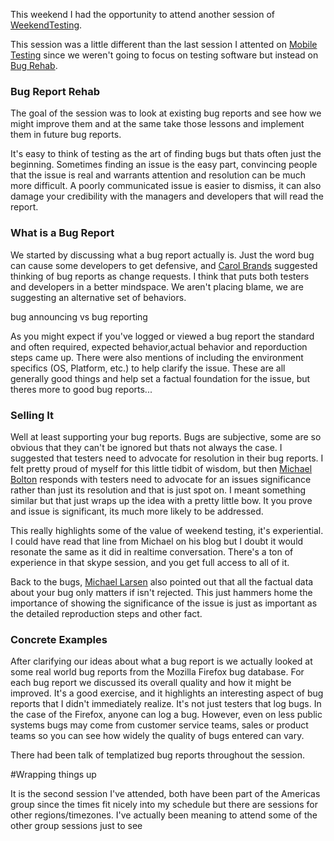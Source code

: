 This weekend I had the opportunity to attend another session of [WeekendTesting](http://www.weekendtesting.com).

This session was a little different than the last session I attented on [Mobile Testing](http://brendanconnoly.net/weekend-testing-experience-report) since we weren't going to focus on testing software but instead on [Bug Rehab](http://weekendtesting.com/?p=4191). 

### Bug Report Rehab
The goal of the session was to look at existing bug reports and see how we might improve them and at the same take those lessons and implement them in future bug reports.

It's easy to think of testing as the art of finding bugs but thats often just the beginning. Sometimes finding an issue is the easy part, convincing people that the issue is real and warrants attention and resolution can be much more difficult. A poorly communicated issue is easier to dismiss, it can also damage your credibility with the managers and developers that will read the report.

### What is a Bug Report 
We started by discussing what a bug report actually is. Just the word bug can cause some developers to get defensive, and [Carol Brands](https://twitter.com/CSBrands) suggested thinking of bug reports as change requests. I think that puts both testers and developers in a better mindspace. We aren't placing blame, we are suggesting an alternative set of behaviors. 
 
bug announcing vs bug reporting
 
 As you might expect if you've logged or viewed a bug report the standard and often required, expected behavior,actual behavior and reporduction steps came up. There were also mentions of including the environment specifics (OS, Platform, etc.) to help clarify the issue. These are all generally good things and help set a factual foundation for the issue, but theres more to good bug reports... 
 
 ### Selling It 
 Well at least supporting your bug reports. Bugs are subjective, some are so obvious that they can't be ignored but thats not always the case. I suggested that testers need to advocate for resolution in their bug reports. I felt pretty proud of myself for this little tidbit of wisdom, but then [Michael Bolton](http://www.developsense.com) responds with testers need to advocate for an issues significance rather than just its resolution and that is just spot on. I meant something similar but that just wraps up the idea with a pretty little bow. It you prove and issue is significant, its much more likely to be addressed. 
 
 This really highlights some of the value of weekend testing, it's experiential. I could have read that line from Michael on his blog but I doubt it would resonate the same as it did in realtime conversation. There's a ton of experience in that skype session, and you get full access to all of it.
 
 Back to the bugs, [Michael Larsen](http://mkltesthead.com) also pointed out that all the factual data about your bug only matters if isn't rejected. This just hammers home the importance of showing the significance of the issue is just as important as the detailed reproduction steps and other fact. 
  
 ### Concrete Examples
After clarifying our ideas about what a bug report is we actually looked at some real world bug reports from the Mozilla Firefox bug database. For each bug report we discussed its overall quality and how it might be improved. It's a good exercise, and it highlights an interesting aspect of bug reports that I didn't immediately realize. It's not just testers that log bugs. In the case of the Firefox, anyone can log a bug. However, even on less public systems bugs may come from customer service teams, sales or product teams so you can see how widely the quality of bugs entered can vary. 

There had been talk of templatized bug reports throughout the session. 


#Wrapping things up

It is the second session I've attended, both have been part of the Americas group since the times fit nicely into my schedule but there are sessions for other regions/timezones.  I've actually been meaning to attend some of the other group sessions just to see 